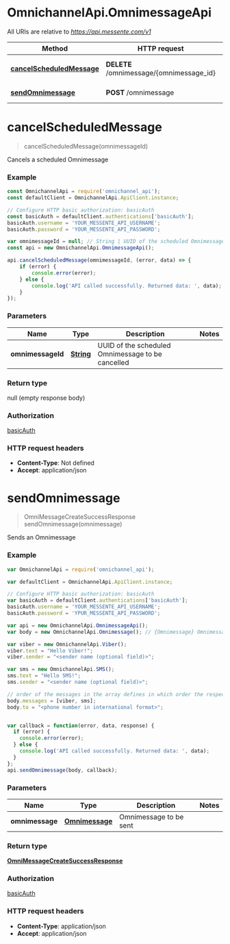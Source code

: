 # OmnichannelApi.OmnimessageApi

All URIs are relative to *https://api.messente.com/v1*

Method | HTTP request | Description
------------- | ------------- | -------------
[**cancelScheduledMessage**](OmnimessageApi.md#cancelScheduledMessage) | **DELETE** /omnimessage/{omnimessage_id} | Cancels a scheduled Omnimessage
[**sendOmnimessage**](OmnimessageApi.md#sendOmnimessage) | **POST** /omnimessage | Sends an Omnimessage


<a name="cancelScheduledMessage"></a>
# **cancelScheduledMessage**
> cancelScheduledMessage(omnimessageId)

Cancels a scheduled Omnimessage

### Example
```javascript
const OmnichannelApi = require('omnichannel_api');
const defaultClient = OmnichannelApi.ApiClient.instance;

// Configure HTTP basic authorization: basicAuth
const basicAuth = defaultClient.authentications['basicAuth'];
basicAuth.username = 'YOUR_MESSENTE_API_USERNAME';
basicAuth.password = 'YOUR_MESSENTE_API_PASSWORD';

var omnimessageId = null; // String | UUID of the scheduled Omnimessage to be cancelled
const api = new OmnichannelApi.OmnimessageApi();

api.cancelScheduledMessage(omnimessageId, (error, data) => {
    if (error) {
        console.error(error);
    } else {
        console.log('API called successfully. Returned data: ', data);
    }
});
```

### Parameters

Name | Type | Description  | Notes
------------- | ------------- | ------------- | -------------
 **omnimessageId** | [**String**](.md)| UUID of the scheduled Omnimessage to be cancelled | 

### Return type

null (empty response body)

### Authorization

[basicAuth](../README.md#basicAuth)

### HTTP request headers

 - **Content-Type**: Not defined
 - **Accept**: application/json

<a name="sendOmnimessage"></a>
# **sendOmnimessage**
> OmniMessageCreateSuccessResponse sendOmnimessage(omnimessage)

Sends an Omnimessage

### Example
```javascript
var OmnichannelApi = require('omnichannel_api');

var defaultClient = OmnichannelApi.ApiClient.instance;

// Configure HTTP basic authorization: basicAuth
var basicAuth = defaultClient.authentications['basicAuth'];
basicAuth.username = 'YOUR_MESSENTE_API_USERNAME';
basicAuth.password = 'YPUR_MESSENTE_API_PASSWORD';

var api = new OmnichannelApi.OmnimessageApi();
var body = new OmnichannelApi.Omnimessage(); // {Omnimessage} Omnimessage to be sent

var viber = new OmnichannelApi.Viber();
viber.text = "Hello Viber!";
viber.sender = "<sender name (optional field)>";

var sms = new OmnichannelApi.SMS();
sms.text = "Hello SMS!";
sms.sender = "<sender name (optional field)>";

// order of the messages in the array defines in which order the respective channels are tried
body.messages = [viber, sms];
body.to = "<phone number in international format>";


var callback = function(error, data, response) {
  if (error) {
    console.error(error);
  } else {
    console.log('API called successfully. Returned data: ', data);
  }
};
api.sendOmnimessage(body, callback);
```

### Parameters

Name | Type | Description  | Notes
------------- | ------------- | ------------- | -------------
 **omnimessage** | [**Omnimessage**](Omnimessage.md)| Omnimessage to be sent | 

### Return type

[**OmniMessageCreateSuccessResponse**](OmniMessageCreateSuccessResponse.md)

### Authorization

[basicAuth](../README.md#basicAuth)

### HTTP request headers

 - **Content-Type**: application/json
 - **Accept**: application/json


